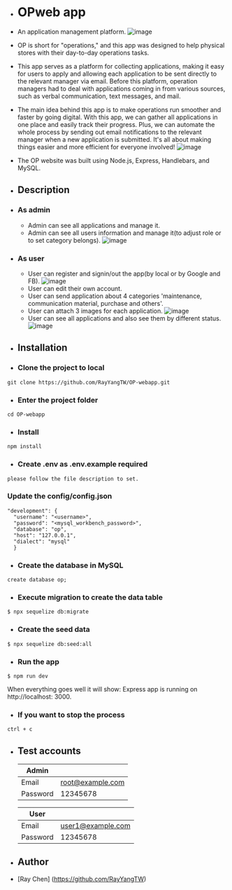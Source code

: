 - # OPweb app
- An application management platform.
  ![image](./public/images/screenshot2.png)
- OP is short for "operations," and this app was designed to help physical stores with their day-to-day operations tasks.
- This app serves as a platform for collecting applications, making it easy for users to apply and allowing each application to be sent directly to the relevant manager via email. Before this platform, operation managers had to deal with applications coming in from various sources, such as verbal communication, text messages, and mail.
- The main idea behind this app is to make operations run smoother and faster by going digital. With this app, we can gather all applications in one place and easily track their progress. Plus, we can automate the whole process by sending out email notifications to the relevant manager when a new application is submitted. It's all about making things easier and more efficient for everyone involved!
  ![image](./public/images/screenshot6.png)
- The OP website was built using Node.js, Express, Handlebars, and MySQL.
- ## Description
- ### As admin
  - Admin can see all applications and manage it.
  - Admin can see all users information and manage it(to adjust role or to set category belongs).
    ![image](./public/images/screenshot5.png)
- ### As user

  - User can register and signin/out the app(by local or by Google and FB).
    ![image](./public/images/screenshot1.png)
  - User can edit their own account.
  - User can send application about 4 categories 'maintenance, communication material, purchase and others'.
  - User can attach 3 images for each application.
    ![image](./public/images/screenshot3.png)
  - User can see all applications and also see them by different status.
    ![image](./public/images/screenshot4.png)

- ## Installation
- ### Clone the project to local

```
git clone https://github.com/RayYangTW/OP-webapp.git
```

- ### Enter the project folder

```
cd OP-webapp
```

- ### Install

```
npm install
```

- ### Create .env as .env.example required

```
please follow the file description to set.

```

### Update the config/config.json

```
"development": {
  "username": "<username>",
  "password": "<mysql_workbench_password>",
  "database": "op",
  "host": "127.0.0.1",
  "dialect": "mysql"
  }
```

- ### Create the database in MySQL

```
create database op;
```

- ### Execute migration to create the data table

```
$ npx sequelize db:migrate
```

- ### Create the seed data

```
$ npx sequelize db:seed:all
```

- ### Run the app

```
$ npm run dev
```

When everything goes well it will show: Express app is running on http://localhost: 3000.

- ### If you want to stop the process

```
ctrl + c
```

- ## Test accounts

  | Admin    |                  |
  | -------- | ---------------- |
  | Email    | root@example.com |
  | Password | 12345678         |

  | User     |                   |
  | -------- | ----------------- |
  | Email    | user1@example.com |
  | Password | 12345678          |

- ## Author
- [Ray Chen] (https://github.com/RayYangTW)
